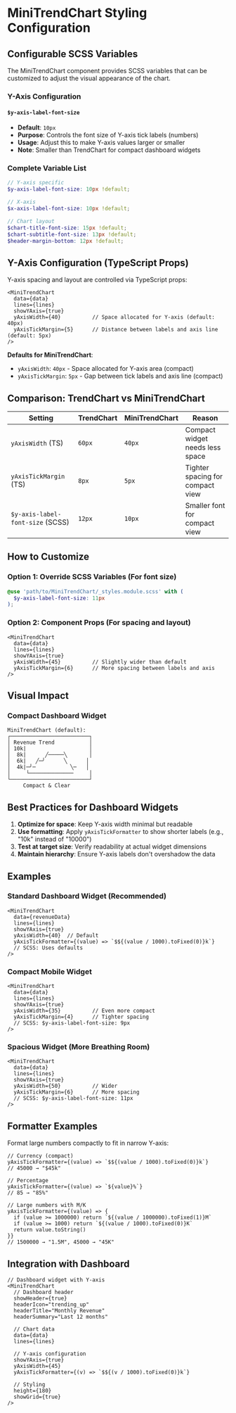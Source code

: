 # MiniTrendChart Styling Configuration

## Configurable SCSS Variables

The MiniTrendChart component provides SCSS variables that can be customized to adjust the visual appearance of the chart.

### Y-Axis Configuration

#### `$y-axis-label-font-size`
- **Default**: `10px`
- **Purpose**: Controls the font size of Y-axis tick labels (numbers)
- **Usage**: Adjust this to make Y-axis values larger or smaller
- **Note**: Smaller than TrendChart for compact dashboard widgets

### Complete Variable List

```scss
// Y-axis specific
$y-axis-label-font-size: 10px !default;

// X-axis
$x-axis-label-font-size: 10px !default;

// Chart layout
$chart-title-font-size: 15px !default;
$chart-subtitle-font-size: 13px !default;
$header-margin-bottom: 12px !default;
```

## Y-Axis Configuration (TypeScript Props)

Y-axis spacing and layout are controlled via TypeScript props:

```tsx
<MiniTrendChart
  data={data}
  lines={lines}
  showYAxis={true}
  yAxisWidth={40}          // Space allocated for Y-axis (default: 40px)
  yAxisTickMargin={5}      // Distance between labels and axis line (default: 5px)
/>
```

**Defaults for MiniTrendChart**:
- `yAxisWidth`: `40px` - Space allocated for Y-axis area (compact)
- `yAxisTickMargin`: `5px` - Gap between tick labels and axis line (compact)

## Comparison: TrendChart vs MiniTrendChart

| Setting | TrendChart | MiniTrendChart | Reason |
|---------|------------|----------------|--------|
| `yAxisWidth` (TS) | `60px` | `40px` | Compact widget needs less space |
| `yAxisTickMargin` (TS) | `8px` | `5px` | Tighter spacing for compact view |
| `$y-axis-label-font-size` (SCSS) | `12px` | `10px` | Smaller font for compact view |

## How to Customize

### Option 1: Override SCSS Variables (For font size)

```scss
@use 'path/to/MiniTrendChart/_styles.module.scss' with (
  $y-axis-label-font-size: 11px
);
```

### Option 2: Component Props (For spacing and layout)

```tsx
<MiniTrendChart
  data={data}
  lines={lines}
  showYAxis={true}
  yAxisWidth={45}          // Slightly wider than default
  yAxisTickMargin={6}      // More spacing between labels and axis
/>
```

## Visual Impact

### Compact Dashboard Widget

```
MiniTrendChart (default):
┌─────────────────────────┐
│ Revenue Trend           │
│ 10k|                    │
│  8k|      ╱─────╲       │
│  6k|   ╱─╯      ╲      │
│  4k|─╯─           ╲─   │
│     └──────────────     │
└─────────────────────────┘
     Compact & Clear
```

## Best Practices for Dashboard Widgets

1. **Optimize for space**: Keep Y-axis width minimal but readable
2. **Use formatting**: Apply `yAxisTickFormatter` to show shorter labels (e.g., "10k" instead of "10000")
3. **Test at target size**: Verify readability at actual widget dimensions
4. **Maintain hierarchy**: Ensure Y-axis labels don't overshadow the data

## Examples

### Standard Dashboard Widget (Recommended)
```tsx
<MiniTrendChart
  data={revenueData}
  lines={lines}
  showYAxis={true}
  yAxisWidth={40}  // Default
  yAxisTickFormatter={(value) => `$${(value / 1000).toFixed(0)}k`}
  // SCSS: Uses defaults
/>
```

### Compact Mobile Widget
```tsx
<MiniTrendChart
  data={data}
  lines={lines}
  showYAxis={true}
  yAxisWidth={35}          // Even more compact
  yAxisTickMargin={4}      // Tighter spacing
  // SCSS: $y-axis-label-font-size: 9px
/>
```

### Spacious Widget (More Breathing Room)
```tsx
<MiniTrendChart
  data={data}
  lines={lines}
  showYAxis={true}
  yAxisWidth={50}          // Wider
  yAxisTickMargin={6}      // More spacing
  // SCSS: $y-axis-label-font-size: 11px
/>
```

## Formatter Examples

Format large numbers compactly to fit in narrow Y-axis:

```tsx
// Currency (compact)
yAxisTickFormatter={(value) => `$${(value / 1000).toFixed(0)}k`}
// 45000 → "$45k"

// Percentage
yAxisTickFormatter={(value) => `${value}%`}
// 85 → "85%"

// Large numbers with M/K
yAxisTickFormatter={(value) => {
  if (value >= 1000000) return `${(value / 1000000).toFixed(1)}M`
  if (value >= 1000) return `${(value / 1000).toFixed(0)}K`
  return value.toString()
}}
// 1500000 → "1.5M", 45000 → "45K"
```

## Integration with Dashboard

```tsx
// Dashboard widget with Y-axis
<MiniTrendChart
  // Dashboard header
  showHeader={true}
  headerIcon="trending_up"
  headerTitle="Monthly Revenue"
  headerSummary="Last 12 months"
  
  // Chart data
  data={data}
  lines={lines}
  
  // Y-axis configuration
  showYAxis={true}
  yAxisWidth={45}
  yAxisTickFormatter={(v) => `$${(v / 1000).toFixed(0)}k`}
  
  // Styling
  height={180}
  showGrid={true}
/>
```

